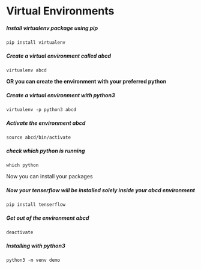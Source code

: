 # Virtual Environments


##### Install virtualenv package using pip
    pip install virtualenv
    
##### Create a virtual environment called abcd
    virtualenv abcd

__OR you can create the environment with your preferred python__

##### Create a virtual environment with python3
    virtualenv -p python3 abcd

##### Activate the environment abcd
    source abcd/bin/activate
##### check which python is running
    which python
Now you can install your packages
##### Now your tenserflow will be installed solely inside your abcd environment
    pip install tenserflow

##### Get out of the environment abcd
    deactivate

##### Installing with python3
    python3 -m venv demo